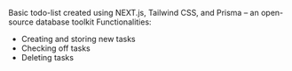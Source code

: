 Basic todo-list created using NEXT.js, Tailwind CSS, and Prisma – an open-source database toolkit
Functionalities: 
- Creating and storing new tasks
- Checking off tasks
- Deleting tasks
